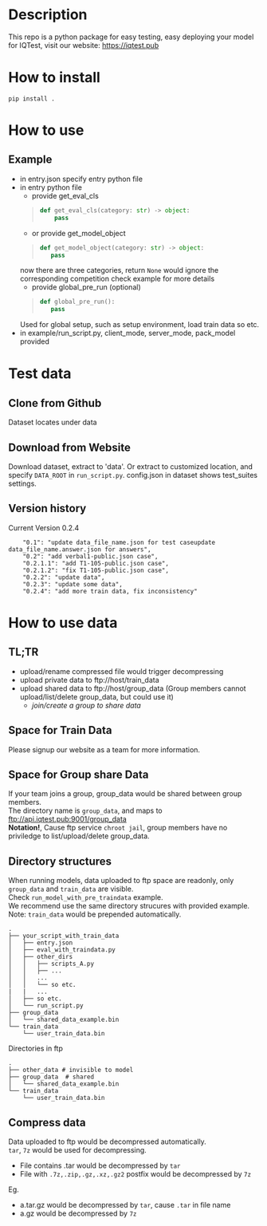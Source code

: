 # Description
This repo is a python package for easy testing, easy deploying your model for IQTest,  visit our website: https://iqtest.pub


# How to install
```
pip install .
```

# How to use
## Example
* in entry.json specify entry python file
* in entry python file 
    * provide get_eval_cls 
    >    ```python
    >    def get_eval_cls(category: str) -> object:
    >        pass
    >    ```
    * or provide get_model_object
    >    ```python
    >   def get_model_object(category: str) -> object:
    >       pass
    >    ```
    now there are three categories, return `None` would ignore the corresponding competition 
    check example for more details
    * provide global_pre_run (optional)
    >    ```python
    >   def global_pre_run():
    >       pass
    >    ```
    Used for global setup, such as setup environment, load  train data so etc.
* in example/run_script.py, client_mode, server_mode, pack_model provided 

# Test data
## Clone from Github
Dataset locates under data
## Download from Website
Download dataset, extract to 'data'. Or extract to customized location, and specify `DATA_ROOT` in `run_script.py`. 
config.json in dataset shows test_suites settings. 
## Version history
Current Version 0.2.4
```
    "0.1": "update data_file_name.json for test caseupdate data_file_name.answer.json for answers",
    "0.2": "add verbal1-public.json case",
    "0.2.1.1": "add T1-105-public.json case",
    "0.2.1.2": "fix T1-105-public.json case",
    "0.2.2": "update data",
    "0.2.3": "update some data",
    "0.2.4": "add more train data, fix inconsistency"
```

# How to use data
## TL;TR
* upload/rename compressed file would trigger decompressing
* upload private data to ftp://host/train_data
* upload shared data to ftp://host/group_data (Group members cannot upload/list/delete group_data, but could use it)
  * _join/create a group to share data_

## Space for Train Data
Please signup our website as a team for more information.

## Space for Group share Data
If your team joins a group, group_data would be shared between group members.   
The directory name is `group_data`, and maps to ftp://api.iqtest.pub:9001/group_data   
**Notation!**, Cause ftp service `chroot jail`, group members have no priviledge to list/upload/delete group_data.

## Directory structures
When running models, data uploaded to ftp space are readonly, only `group_data` and `train_data` are visible.   
Check `run_model_with_pre_traindata` example.  
We recommend use the same directory strucures with provided example.  
Note: `train_data` would be prepended automatically.
```
.
├── your_script_with_train_data 
│   ├── entry.json
│   ├── eval_with_traindata.py
│   ├── other_dirs
│   │   ├── scripts_A.py
│   │   ├── ... 
│   │   ...
│   │   └── so etc. 
|   |   ...
│   ├── so etc.
│   └── run_script.py
├── group_data
│   └── shared_data_example.bin
└── train_data
    └── user_train_data.bin
```

Directories in ftp
```
.
├── other_data # invisible to model
├── group_data  # shared
│   └── shared_data_example.bin
└── train_data
    └── user_train_data.bin
```

## Compress data
Data uploaded to ftp would be decompressed automatically.  
`tar`, `7z` would be used for decompressing.
* File contains .tar would be decompressed by `tar`
* File with `.7z,.zip,.gz,.xz,.gz2` postfix would be decompressed by `7z`

Eg.
* a.tar.gz would be decompressed by `tar`, cause `.tar` in file name
* a.gz would be decompressed by `7z`
